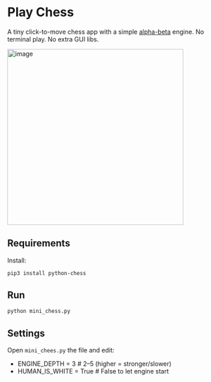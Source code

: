 # Play Chess

A tiny click-to-move chess app with a simple [alpha-beta](https://en.wikipedia.org/wiki/Alpha%E2%80%93beta_pruning) engine.
No terminal play. No extra GUI libs.

<img width="400" height="400" alt="image" src="https://github.com/user-attachments/assets/0cd102c7-78dc-4057-86f6-6f6b69c8c2cb" />


## Requirements

Install:
```bash
pip3 install python-chess
```

## Run
```bash
python mini_chess.py
```

## Settings

Open ```mini_chees.py``` the file and edit:

- ENGINE_DEPTH = 3       # 2–5 (higher = stronger/slower)
- HUMAN_IS_WHITE = True  # False to let engine start



